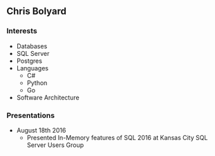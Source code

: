 ## Chris Bolyard

### Interests

-  Databases
  - SQL Server
  - Postgres
- Languages  
  - C#
  - Python
  - Go 
- Software Architecture

### Presentations

- August 18th 2016
  - Presented In-Memory features of SQL 2016 at Kansas City SQL Server Users Group
